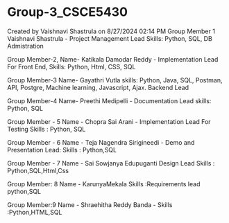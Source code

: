 # Group-3_CSCE5430
Created by Vaishnavi Shastrula on 8/27/2024 02:14 PM
Group Member 1
Vaishnavi Shastrula - Project Management Lead
Skills: Python, SQL, DB Admistration

Group Member-2,
Name- Katikala Damodar Reddy - Implementation Lead For Front End,
Skills: Python, Html, CSS, SQL

Group Member-3
Name- Gayathri Vutla
skills: Python, Java, SQL, Postman, API, Postgre, Machine learning, Javascript, Ajax.
Backend Lead

Group Member-4
Name- Preethi Medipelli - Documentation Lead
skills: Python, SQL

Group Member - 5
Name - Chopra Sai Arani - Implementation Lead For Testing
Skills : Python, SQL

Group Member - 6
Name - Teja Nagendra Sirigineedi - Demo and Presentation Lead:
Skills : Python,SQL

Group Member - 7
Name - Sai Sowjanya Edupuganti
Design Lead Skills : Python,SQL,Html,Css

Group Member: 8
Name - KarunyaMekala
Skills :Requirements lead python,SQL

Group Member:9 
Name - Shraehitha Reddy Banda - Skills :Python,HTML,SQL

